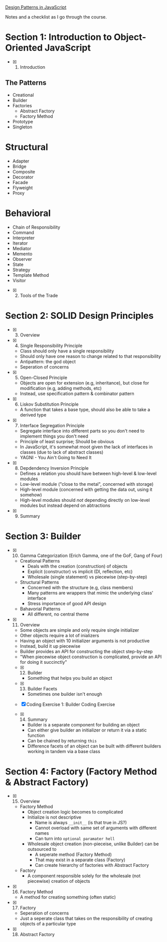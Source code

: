 [Design Patterns in JavaScript](https://www.udemy.com/course/design-patterns-javascript/learn/lecture/13880096#overview)

Notes and a checklist as I go through the course.

# Section 1: Introduction to Object-Oriented JavaScript

- [x] 1. Introduction

## The Patterns

- Creational
- Builder
- Factories
  - Abstract Factory
  - Factory Method
- Prototype
- Singleton

# Structural

- Adapter
- Bridge
- Composite
- Decorator
- Facade
- Flyweight
- Proxy

# Behavioral

- Chain of Responsibility
- Command
- Interpreter
- Iterator
- Mediator
- Memento
- Observer
- State
- Strategy
- Template Method
- Visitor

- [x] 2. Tools of the Trade

# Section 2: SOLID Design Principles

- [x] 3. Overview
- [x] 4. Single Responsibility Principle

  - Class should only have a single responsibility
  - Should only have one reason to change related to that responsibility
  - Antipattern: the god object
  - Seperation of concerns

- [x] 5. Open-Closed Principle

  - Objects are open for extension (e.g, inheritance), but close for modification (e.g, adding methods, etc)
  - Instead, use specification pattern & combinator pattern

- [x] 6. Liskov Substitution Principle

  - A function that takes a base type, should also be able to take a derived type

- [x] 7. Interface Segregation Principle

  - Segregate interface into different parts so you don't need to implement things you don't need
  - Principle of least surprise; Should be obvious
  - In JavaScript, it's somewhat moot given the lack of interfaces in classes (due to lack of abstract classes)
  - YAGNI - You Ain't Going to Need It

- [x] 8. Depdendency Inversion Principle

  - Defines a relation you should have between high-level & low-level modules
  - Low-level module ("close to the metal", concerned with storage)
  - High-level module (concerned with getting the data out, using it somehow)
  - High-level modules should _not_ depending directly on low-level modules but instead depend on abtractions

- [x] 9. Summary

# Section 3: Builder

- [x] 10. Gamma Categorization (Erich Gamma, one of the GoF, Gang of Four)

  - Creational Patterns
    - Deals with the creation (construction) of objects
    - Explicit (constructor) vs implicit (DI, reflection, etc)
    - Wholesale (single statement) vs piecewise (step-by-step)
  - Structural Patterns
    - Concerned with the structure (e.g, class members)
    - Many patterns are wrappers that mimic the underlying class' interface
    - Stress importance of good API design
  - Bahavorial Patterns
    - All different, no central theme

- [x] 11. Overview

  - Some objects are simple and only require single initializer
  - Other objects require a lot of inializers
  - Having an object with 10 initializer arguments is not productive
  - Instead, build it up piecewise
  - Builder provides an API for constructing the object step-by-step
  - "When piecewise object construction is complicated, provide an API for doing it succinctly"

  - [x] 12. Builder

    - Something that helps you build an object

  - [x] 13. Builder Facets

    - Sometimes one builder isn't enough

  - [x] Coding Exercise 1: Builder Coding Exercise
  - [x] 14. Summary
    - Builder is a separate component for building an object
    - Can either give builder an initializer or return it via a static function
    - Can be chained by returning `this`
    - Difference facets of an object can be built with different builders working in tandem via a base class

# Section 4: Factory (Factory Method & Abstract Factory)

- [x] 15. Overview

  - Factory Method
    - Object creation logic becomes to complicated
    - Initialize is not descriptive
      - Name is always `__init__` (is that true in JS?)
      - Cannot overload with same set of arguments with different names
      - Can turn into `optional paramater hell`
    - Wholesale object creation (non-pieceise, unlike Builder) can be outsourced to
      - A seperate method (Factory Method)
      - That may exist in a separate class (Factory)
      - Can create hierarchy of factories with Abstract Factory
  - Factory
    - A component responsible solely for the wholesale (not piecewise) creation of objects

- [x] 16. Factory Method

  - A method for creating something (often static)

- [x] 17. Factory

  - Seperation of concerns
  - Just a seperate class that takes on the responsibility of creating objects of a particular type

- [x] 18. Abstract Factory
